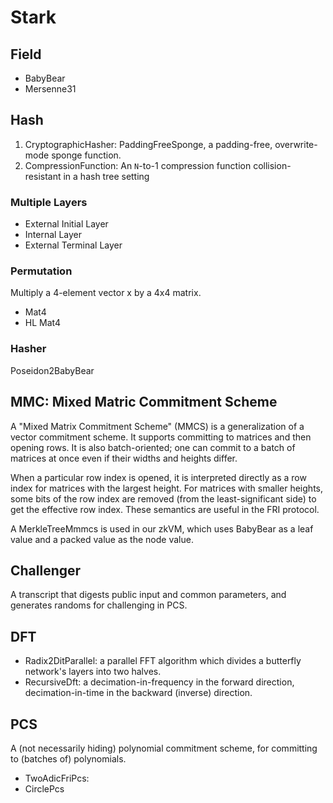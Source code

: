 # Stark

## Field

* BabyBear
* Mersenne31


## Hash

1. CryptographicHasher: PaddingFreeSponge, a padding-free, overwrite-mode sponge function.
2. CompressionFunction: An `N`-to-1 compression function collision-resistant in a hash tree setting

### Multiple Layers

* External Initial Layer
* Internal Layer
* External Terminal Layer

### Permutation

Multiply a 4-element vector x by a 4x4 matrix.

* Mat4
* HL Mat4

### Hasher

Poseidon2BabyBear


## MMC: Mixed Matric Commitment Scheme

A "Mixed Matrix Commitment Scheme" (MMCS) is a generalization of a vector commitment scheme.
It supports committing to matrices and then opening rows. It is also batch-oriented; one can commit to a batch of matrices at once even if their widths and heights differ.

When a particular row index is opened, it is interpreted directly as a row index for matrices
with the largest height. For matrices with smaller heights, some bits of the row index are
removed (from the least-significant side) to get the effective row index. These semantics are
useful in the FRI protocol.

A MerkleTreeMmmcs is used in our zkVM, which uses BabyBear as a leaf value and a packed value as the node value.

## Challenger

A transcript that digests public input and common parameters, and generates randoms for challenging in PCS.

## DFT

* Radix2DitParallel: a parallel FFT algorithm which divides a butterfly network's layers into two halves.
* RecursiveDft: a decimation-in-frequency in the forward direction, decimation-in-time in the backward (inverse) direction.

## PCS

A (not necessarily hiding) polynomial commitment scheme, for committing to (batches of) polynomials.

* TwoAdicFriPcs:
* CirclePcs
